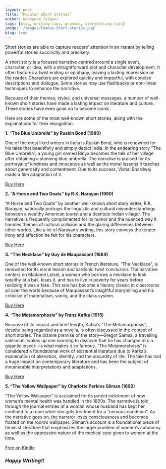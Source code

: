```yaml
---
layout: post
Title: “Popular Short Stories”
author: bookworm_falguni
tags: [blog, writing-tips, grammar, storytelling-tips]
image: '/images/Famous-Short-Stories.png'
blog: true
---
```

Short stories are able to capture readers’ attention in an instant by telling powerful stories succinctly and precisely. 

A short story is a focused narrative centred around a single event, character, or idea, with a straightforward plot and character development. It often features a twist ending or epiphany, leaving a lasting impression on the reader. Characters are explored quickly and impactful, with concise descriptions and dialogue. Some stories may use flashbacks or non-linear techniques to enhance the narrative.

Because of their themes, styles, and universal messages, a number of well-known short stories have made a lasting impact on literature and culture. These stories have even gone on to become iconic. 

Here are some of the most well-known short stories, along with the explanations for their recognition. 

**1. “The Blue Umbrella” by Ruskin Bond (1980)**

One of the most liked writers in India is Ruskin Bond, who is renowned for his tales that beautifully and simply depict India. In the endearing story “The Blue Umbrella”, a young girl named Binya becomes the talk of her village after obtaining a stunning blue umbrella. The narrative is praised for its portrayal of kindness and innocence as well as the moral lessons it teaches about generosity and contentment. Due to its success, Vishal Bhardwaj made a film adaptation of it. 

[Buy Here](https://amzn.to/3Auj18B)

**2. “A Horse and Two Goats” by R.K. Narayan (1960)**

“A Horse and Two Goats” by another well-known short story writer, R.K. Narayan, satirically portrays the linguistic and cultural misunderstandings between a wealthy American tourist and a destitute Indian villager. The narrative is frequently complimented for its humor and the nuanced way it handles themes of cultural collision and the glaring differences between other worlds. Like a lot of Narayan’s writing, this story conveys the tender irony and affection he felt for his characters. 

[Buy Here](https://amzn.to/3SRLnQr)

**3. “The Necklace” by Guy de Maupassant (1884)**

One of the well-known short stories in French literature, “The Necklace”, is renowned for its moral lesson and sardonic twist conclusion. The narrative centers on Madame Loisel, a woman who borrows a necklace to look wealthy at a ball, loses it, and has to live in poverty for years before realizing it was a fake. This tale has become a literary classic in classrooms all over the world because of Maupassant’s insightful storytelling and his criticism of materialism, vanity, and the class system. 

[Buy Here](https://amzn.to/3MacrqC)

**4. “The Metamorphosis” by Franz Kafka (1915)**

Because of its impact and brief length, Kafka’s “The Metamorphosis”, despite being regarded as a novella, is often discussed in the context of short stories. The bizarre premise of the story—Gregor Samsa, a travelling salesman, wakes up one morning to discover that he has changed into a gigantic insect—is what makes it so famous. “The Metamorphosis” is considered a foundational work of existential literature due to Kafka’s examination of alienation, identity, and the absurdity of life. The tale has had a huge impact on contemporary literature and has been the subject of innumerable interpretations and adaptations. 

[Buy Here](https://amzn.to/3XbXfzp)

**5. “The Yellow Wallpaper” by Charlotte Perkins Gilman (1892)**

“The Yellow Wallpaper” is acclaimed for its potent indictment of how women’s mental health was handled in the 1800s. The narrative is told through the journal entries of a woman whose husband has kept her confined to a room while she gets treatment for a “nervous condition”. As the narrative goes on, the narrator loses consciousness and becomes fixated on the room’s wallpaper. Gilman’s account is a foundational piece of feminist literature that emphasizes the larger problem of women’s autonomy as well as the oppressive nature of the medical care given to women at the time. 

[Free on Kindle](https://amzn.to/3yBI5u5)

### ***Happy Writing!!***


